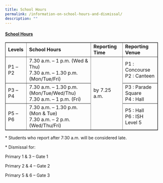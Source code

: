 ```yaml
---
title: School Hours
permalink: /information-on-school-hours-and-dismissal/
description: ""
---
```

<h4><span style="text-decoration: underline;">School Hours</span></h4>
<table border="1">
<tbody>
<tr>
<td><strong>Levels</strong></td>
<td><strong>School Hours</strong></td>
<td><strong>Reporting Time</strong></td>
<td><strong>Reporting Venue</strong></td>
</tr>
<tr>
<td>P1 &ndash; P2</td>
<td>7.30 a.m. &ndash; 1 p.m. (Wed &amp; Thu)<br />7.30 a.m. &ndash; 1.30 p.m. (Mon/Tue/Fri)</td>
<td rowspan="3">by 7.25 a.m.</td>
<td>P1 : Concourse<br />P2 : Canteen</td>
</tr>
<tr>
<td>P3 &ndash; P4</td>
<td>7.30 a.m. &ndash; 1.30 p.m. (Mon/Tue/Wed/Thu)<br />7.30 a.m. &ndash; 1 p.m. (Fri)</td>
<td>P3 : Parade Square<br />P4 : Hall</td>
</tr>
<tr>
<td>P5 &ndash; P6</td>
<td>7.30 a.m. &ndash; 1.30 p.m. (Mon &amp; Tue)<br />7.30 a.m. &ndash; 2 p.m. (Wed/Thu/Fri)</td>
<td>P5 : Hall<br />P6 : ISH Level 5</td>
</tr>
</tbody>
</table>
<p>* Students who report after 7:30 a.m. will be considered late.</p>
<p>* Dismissal for:</p>
<p>Primary 1 &amp; 3 &ndash; Gate 1</p>
<p>Primary 2 &amp; 4 &ndash; Gate 2</p>
<p>Primary 5 &amp; 6 &ndash; Gate 3</p>
